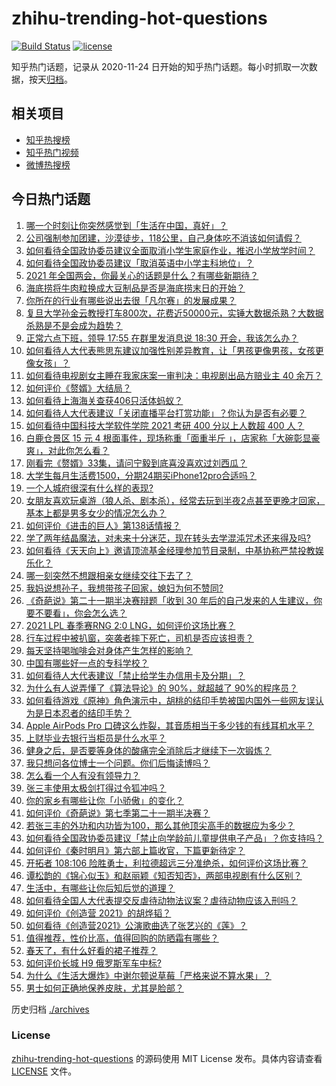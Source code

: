 # zhihu-trending-hot-questions

[![Build Status](https://github.com/justjavac/zhihu-trending-hot-questions/workflows/ci/badge.svg?branch=master)](https://github.com/justjavac/zhihu-trending-hot-questions/actions)
[![license](https://img.shields.io/github/license/justjavac/zhihu-trending-hot-questions)](https://github.com/justjavac/zhihu-trending-hot-questions/blob/master/LICENSE)

知乎热门话题，记录从 2020-11-24 日开始的知乎热门话题。每小时抓取一次数据，按天[归档](./archives)。

## 相关项目

- [知乎热搜榜](https://github.com/justjavac/zhihu-trending-top-search)
- [知乎热门视频](https://github.com/justjavac/zhihu-trending-hot-video)
- [微博热搜榜](https://github.com/justjavac/weibo-trending-hot-search)

## 今日热门话题

<!-- BEGIN -->
<!-- 最后更新时间 Fri Mar 05 2021 01:24:28 GMT+0800 (China Standard Time) -->
1. [哪一个时刻让你突然感觉到「生活在中国，真好」？](https://www.zhihu.com/question/446990478)
1. [公司强制参加团建，沙漠徒步，118公里，自己身体吃不消该如何请假？](https://www.zhihu.com/question/446506135)
1. [如何看待全国政协委员建议全面取消小学生家庭作业，推迟小学放学时间？](https://www.zhihu.com/question/447336769)
1. [如何看待全国政协委员建议「取消英语中小学主科地位」？](https://www.zhihu.com/question/447545498)
1. [2021 年全国两会，你最关心的话题是什么？有哪些新期待？](https://www.zhihu.com/question/447176215)
1. [海底捞将牛肉粒换成大豆制品是否是海底捞末日的开始？](https://www.zhihu.com/question/445974491)
1. [你所在的行业有哪些说出去很「凡尔赛」的发展成果？](https://www.zhihu.com/question/447184680)
1. [复旦大学孙金云教授打车800次，花费近50000元，实锤大数据杀熟？大数据杀熟是不是会成为趋势？](https://www.zhihu.com/question/447061249)
1. [正常六点下班，领导 17:55 在群里发消息说 18:30 开会，我该怎么办？](https://www.zhihu.com/question/441394605)
1. [如何看待人大代表熊思东建议加强性别差异教育，让「男孩更像男孩，女孩更像女孩」？](https://www.zhihu.com/question/447502319)
1. [如何看待电视剧女主睡在我家床案一审判决：电视剧出品方赔业主 40 余万？](https://www.zhihu.com/question/447461205)
1. [如何评价《赘婿》大结局？](https://www.zhihu.com/question/447439317)
1. [如何看待上海海关查获406只活体蚂蚁？](https://www.zhihu.com/question/446194328)
1. [如何看待人大代表建议「关闭直播平台打赏功能」？你认为是否有必要？](https://www.zhihu.com/question/447396625)
1. [如何看待中国科技大学软件学院 2021 考研 400 分以上人数超 400 人？](https://www.zhihu.com/question/446638634)
1. [白鹿仓景区 15 元 4 根面事件，现场称重「面重半斤 」，店家称「大碗彰显豪爽」，对此你怎么看？](https://www.zhihu.com/question/447360453)
1. [刚看完《赘婿》33集，请问宁毅到底喜没喜欢过刘西瓜？](https://www.zhihu.com/question/447485786)
1. [大学生每月生活费1500，分期24期买iPhone12pro合适吗？](https://www.zhihu.com/question/427353928)
1. [一个人城府很深有什么样的表现?](https://www.zhihu.com/question/30478446)
1. [女朋友喜欢玩桌游（狼人杀、剧本杀），经常去玩到半夜2点甚至更晚才回家，基本上都是男多女少的情况怎么办？](https://www.zhihu.com/question/447011013)
1. [如何评价《进击的巨人》第138话情报？](https://www.zhihu.com/question/444384679)
1. [学了两年结晶魔法，对未来十分迷茫，现在转头去学混沌咒术还来得及吗?](https://www.zhihu.com/question/447435321)
1. [如何看待《天天向上》邀请顶流基金经理参加节目录制，中基协称严禁投教娱乐化？](https://www.zhihu.com/question/447373435)
1. [哪一刻突然不想跟相亲女继续交往下去了？](https://www.zhihu.com/question/375849385)
1. [我妈说想孙子，我想带孩子回家，媳妇为何不赞同?](https://www.zhihu.com/question/447434783)
1. [《奇葩说》第二十一期半决赛辩题「收到 30 年后的自己发来的人生建议，你要不要看」，你会怎么选？](https://www.zhihu.com/question/447526349)
1. [2021 LPL 春季赛RNG 2:0 LNG，如何评价这场比赛？](https://www.zhihu.com/question/447568638)
1. [行车过程中被扒窗，突袭者摔下死亡，司机是否应该担责？](https://www.zhihu.com/question/446802968)
1. [每天坚持喝咖啡会对身体产生怎样的影响？](https://www.zhihu.com/question/20779335)
1. [中国有哪些好一点的专科学校？](https://www.zhihu.com/question/294827006)
1. [如何看待人大代表建议「禁止给学生办信用卡及分期」？](https://www.zhihu.com/question/447519197)
1. [为什么有人说弄懂了《算法导论》的 90%，就超越了 90%的程序员？](https://www.zhihu.com/question/315201616)
1. [如何看待游戏《原神》角色演示中，胡桃的结印手势被国内国外一些网友误认为是日本忍者的结印手势？](https://www.zhihu.com/question/447226339)
1. [Apple AirPods Pro 口碑这么炸裂，其音质相当于多少钱的有线耳机水平？](https://www.zhihu.com/question/358531037)
1. [上财毕业去银行当柜员是什么水平？](https://www.zhihu.com/question/290650435)
1. [健身之后，是否要等身体的酸痛完全消除后才继续下一次锻炼？](https://www.zhihu.com/question/21514977)
1. [我只想问各位博士一个问题。你们后悔读博吗？](https://www.zhihu.com/question/351974388)
1. [怎么看一个人有没有领导力？](https://www.zhihu.com/question/430981016)
1. [张三丰使用太极剑打得过令狐冲吗？](https://www.zhihu.com/question/300123154)
1. [你的家乡有哪些让你「小骄傲」的变化？](https://www.zhihu.com/question/447184809)
1. [如何评价《奇葩说》第七季第二十一期半决赛？](https://www.zhihu.com/question/447523389)
1. [若张三丰的外功和内功皆为100，那么其他顶尖高手的数据应为多少？](https://www.zhihu.com/question/444669343)
1. [如何看待全国政协委员建议「禁止向学龄前儿童提供电子产品」？你支持吗？](https://www.zhihu.com/question/447547210)
1. [如何评价《秦时明月》第六部上篇收官，下篇更新待定？](https://www.zhihu.com/question/447509350)
1. [开拓者 108:106 险胜勇士，利拉德超远三分准绝杀，如何评价这场比赛？](https://www.zhihu.com/question/447516440)
1. [谭松韵的《锦心似玉》和赵丽颖《知否知否》，两部电视剧有什么区别？](https://www.zhihu.com/question/447007746)
1. [生活中，有哪些让你后知后觉的道理？](https://www.zhihu.com/question/375470775)
1. [如何看待全国人大代表提交反虐待动物法议案？虐待动物应该入刑吗？](https://www.zhihu.com/question/447507665)
1. [如何评价《创造营 2021》的胡烨韬？](https://www.zhihu.com/question/446362358)
1. [如何看待《创造营2021》公演歌曲选了张艺兴的《莲》？](https://www.zhihu.com/question/446717677)
1. [值得推荐，性价比高，值得回购的防晒霜有哪些？](https://www.zhihu.com/question/28753338)
1. [春天了，有什么好看的裙子推荐？](https://www.zhihu.com/question/379236888)
1. [如何评价长城 H9 俄罗斯军车中标?](https://www.zhihu.com/question/446362926)
1. [为什么《生活大爆炸》中谢尔顿说草莓「严格来说不算水果」？](https://www.zhihu.com/question/373527668)
1. [男士如何正确地保养皮肤，尤其是脸部？](https://www.zhihu.com/question/26961201)
<!-- END -->

历史归档 [./archives](./archives)

### License

[zhihu-trending-hot-questions](https://github.com/justjavac/zhihu-trending-hot-questions) 的源码使用 MIT License 发布。具体内容请查看 [LICENSE](./LICENSE) 文件。

